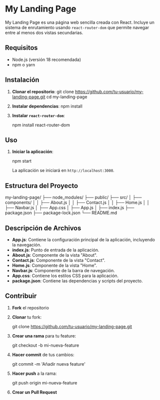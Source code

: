 # My Landing Page

My Landing Page es una página web sencilla creada con React. Incluye un sistema de enrutamiento usando `react-router-dom` que permite navegar entre al menos dos vistas secundarias.

## Requisitos

- Node.js (versión 18 recomendada)
- npm o yarn

## Instalación

1. **Clonar el repositorio**:
   git clone https://github.com/tu-usuario/my-landing-page.git
   cd my-landing-page

2. **Instalar dependencias**:
   npm install

3. **Instalar `react-router-dom`**:

   npm install react-router-dom


## Uso

1. **Iniciar la aplicación**:

   npm start


   La aplicación se iniciará en `http://localhost:3000`.

## Estructura del Proyecto


my-landing-page/
├── node_modules/
├── public/
├── src/
│   ├── components/
│   │   ├── About.js
│   │   ├── Contact.js
│   │   ├── Home.js
│   │   ├── Navbar.js
│   ├── App.css
│   ├── App.js
│   ├── index.js
├── package.json
├── package-lock.json
└── README.md


## Descripción de Archivos

- **App.js**: Contiene la configuración principal de la aplicación, incluyendo la navegación.
- **index.js**: Punto de entrada de la aplicación.
- **About.js**: Componente de la vista "About".
- **Contact.js**: Componente de la vista "Contact".
- **Home.js**: Componente de la vista "Home".
- **Navbar.js**: Componente de la barra de navegación.
- **App.css**: Contiene los estilos CSS para la aplicación.
- **package.json**: Contiene las dependencias y scripts del proyecto.

## Contribuir

1. **Fork** el repositorio
2. **Clonar** tu fork:

   git clone https://github.com/tu-usuario/my-landing-page.git

3. **Crear una rama** para tu feature:

   git checkout -b mi-nueva-feature

4. **Hacer commit** de tus cambios:

   git commit -m 'Añadir nueva feature'

5. **Hacer push** a la rama:

   git push origin mi-nueva-feature

6. **Crear un Pull Request**

